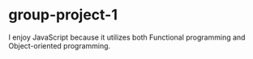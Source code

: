 # group-project-1


I enjoy JavaScript because it utilizes both Functional programming and Object-oriented programming.
